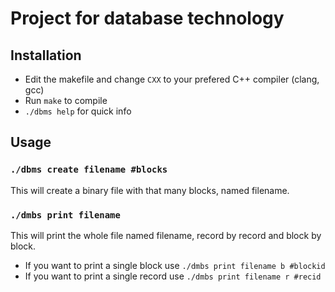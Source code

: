 # Project for database technology
  
## Installation
   * Edit the makefile and change `CXX` to your prefered C++ compiler (clang, gcc)
   * Run `make` to compile
   * `./dbms help` for quick info

## Usage

### `./dbms create filename #blocks`

This will create a binary file with that many blocks, named filename.

### `./dmbs print filename`

This will print the whole file named filename, record by record and block by block.

* If you want to print a single block use `./dmbs print filename b #blockid`
* If you want to print a single record use `./dmbs print filename r #recid`